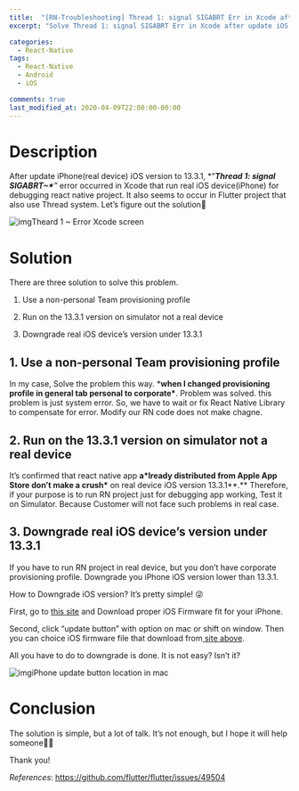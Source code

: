 ```yaml
---
title:  "[RN-Troubleshooting] Thread 1: signal SIGABRT Err in Xcode after update iOS ver to 13.3.1"
excerpt: "Solve Thread 1: signal SIGABRT Err in Xcode after update iOS ver to 13.3.1"

categories:
  - React-Native
tags:
  - React-Native
  - Android
  - iOS

comments: true
last_modified_at: 2020-04-09T22:00:00-00:00
---
```


# Description

After update iPhone(real device) iOS version to 13.3.1, *“****Thread 1: signal SIGABRT~\****”* error occurred in Xcode that run real iOS device(iPhone) for debugging react native project. It also seems to occur in Flutter project that also use Thread system. Let’s figure out the solution👊

![img](https://cdn-images-1.medium.com/max/1760/1*9NHr2mlvQg21poB-Qzm-SQ.png)Theard 1 ~ Error Xcode screen

# Solution

There are three solution to solve this problem.

1. Use a non-personal Team provisioning profile

2. Run on the 13.3.1 version on simulator not a real device

3. Downgrade real iOS device’s version under 13.3.1

## 1. Use a non-personal Team provisioning profile

In my case, Solve the problem this way. ***when I changed provisioning profile in general tab personal to corporate\***. Problem was solved. this problem is just system error. So, we have to wait or fix React Native Library to compensate for error. Modify our RN code does not make chagne.

## 2. Run on the 13.3.1 version on simulator not a real device

It’s confirmed that react native app **a\*lready distributed from Apple App Store don’t make a crush\*** on real device iOS version 13.3.1**.** Therefore, if your purpose is to run RN project just for debugging app working, Test it on Simulator. Because Customer will not face such problems in real case.

## 3. Downgrade real iOS device’s version under 13.3.1

If you have to run RN project in real device, but you don’t have corporate provisioning profile. Downgrade you iPhone iOS version lower than 13.3.1.

How to Downgrade iOS version? It’s pretty simple! 😜

First, go to [this site](https://ipsw.me/) and Download proper iOS Firmware fit for your iPhone.

Second, click “update button” with option on mac or shift on window. Then you can choice iOS firmware file that download from[ site above](https://ipsw.me/).

All you have to do to downgrade is done. It is not easy? Isn’t it?

![img](https://cdn-images-1.medium.com/max/1760/1*yrIp6A3WO9OjmEGLc_-n7w.png)iPhone update button location in mac

# Conclusion

The solution is simple, but a lot of talk. It’s not enough, but I hope it will help someone🙏🏻

Thank you!



*References*: https://github.com/flutter/flutter/issues/49504